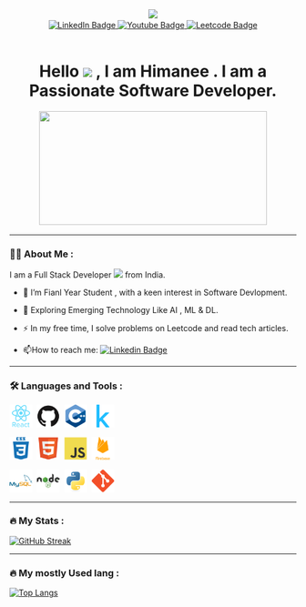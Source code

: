 <div id="header" align="center">
  <img src="https://media.giphy.com/media/L1R1tvI9svkIWwpVYr/giphy.gif?cid=790b7611eluh9jv143cc28vxnsu0ydejeznnh8c91o62zmnx&ep=v1_gifs_search&rid=giphy.gif&ct=g" width="300"/>
</div>
<div id="badges" align="center">
  <a href="https://www.linkedin.com/in/himanee-8228a325a/">
    <img src="https://img.shields.io/badge/LinkedIn-blue?style=for-the-badge&logo=linkedin&logoColor=white" alt="LinkedIn Badge"/>
  </a>
  <a href="https://www.instagram.com/himanee_11/">
    <img src="https://img.shields.io/badge/YouTube-red?style=for-the-badge&logo=youtube&logoColor=white" alt="Youtube Badge"/>
  </a>
  <a href="https://leetcode.com/u/Himaneee/">
    <img src="https://img.shields.io/badge/Twitter-blue?style=for-the-badge&logo=twitter&logoColor=white" alt="Leetcode Badge"/>
  </a>
</div>
<div id ="badges" align="center"><img src="https://komarev.com/ghpvc/?username=Andnaaz&style=flat-square&color=blue" alt=""/></div>
<h1 align="center">
  Hello <img src="https://media.giphy.com/media/hvRJCLFzcasrR4ia7z/giphy.gif" width="30px"/> , I am Himanee . I am a Passionate Software Developer.  
</h1>
<div align="center">
  <img src="https://media.giphy.com/media/ghCVIZSBxwZ81IiBjv/giphy.gif?cid=790b7611f7v6wzdov72hc4ik4jucn9lqxznqhv07fjihuj0a&ep=v1_gifs_search&rid=giphy.gif&ct=g" width="400" height="200"/>
</div>

<hr>

### :woman_technologist: About Me :
I am a Full Stack Developer <img src="https://media.giphy.com/media/WUlplcMpOCEmTGBtBW/giphy.gif" width="30"> from India.
- :telescope: I’m Fianl Year Student , with a keen interest in Software Devlopment.

- :seedling: Exploring Emerging Technology Like AI , ML & DL.

- :zap: In my free time, I solve problems on Leetcode and read tech articles.

- :mailbox:How to reach me: [![Linkedin Badge](https://img.shields.io/badge/-kakbar-blue?style=flat&logo=Linkedin&logoColor=white)](https://www.linkedin.com/in/himanee-8228a325a/)

<hr>

### :hammer_and_wrench: Languages and Tools :
<div>
  
  <img src="https://github.com/devicons/devicon/blob/master/icons/react/react-original-wordmark.svg" title="React" alt="React" width="40" height="40"/>&nbsp;
   <img src="https://github.com/devicons/devicon/blob/master/icons/github/github-original.svg" title="Github" alt="Github" width="40" height="40"/>&nbsp;
  <img src="https://github.com/devicons/devicon/blob/master/icons/cplusplus/cplusplus-original.svg" title="c++" alt="c++" width="40" height="40"/>&nbsp;
  <img src="https://github.com/devicons/devicon/blob/master/icons/kaggle/kaggle-original.svg" title="Kaggle" alt="Kaggle" width="40" height="40"/>&nbsp;
  
  <img src="https://github.com/devicons/devicon/blob/master/icons/css3/css3-plain-wordmark.svg"  title="CSS3" alt="CSS" width="40" height="40"/>&nbsp;
  <img src="https://github.com/devicons/devicon/blob/master/icons/html5/html5-original.svg" title="HTML5" alt="HTML" width="40" height="40"/>&nbsp;
  <img src="https://github.com/devicons/devicon/blob/master/icons/javascript/javascript-original.svg" title="JavaScript" alt="JavaScript" width="40" height="40"/>&nbsp;
  <img src="https://github.com/devicons/devicon/blob/master/icons/firebase/firebase-plain-wordmark.svg" title="Firebase" alt="Firebase" width="40" height="40"/>&nbsp;
 
  <img src="https://github.com/devicons/devicon/blob/master/icons/mysql/mysql-original-wordmark.svg" title="MySQL"  alt="MySQL" width="40" height="40"/>&nbsp;
  <img src="https://github.com/devicons/devicon/blob/master/icons/nodejs/nodejs-original-wordmark.svg" title="NodeJS" alt="NodeJS" width="40" height="40"/>&nbsp;
  <img src="https://github.com/devicons/devicon/blob/master/icons/python/python-original.svg" title="python" alt="python" width="40" height="40"/>&nbsp;
  <img src="https://github.com/devicons/devicon/blob/master/icons/git/git-original.svg" title="Git" alt="git" width="40" height="40"/>&nbsp;

  
</div>

<hr>

### :fire: My Stats :
[![GitHub Streak](http://github-readme-streak-stats.herokuapp.com?user=Andnaaz&theme=dark&background=000000)](https://git.io/streak-stats)

<hr> 

### :fire: My mostly Used lang :
[![Top Langs](https://github-readme-stats.vercel.app/api/top-langs/?username=Andnaaz&layout=compact&theme=vision-friendly-dark)](https://github.com/anuraghazra/github-readme-stats)
